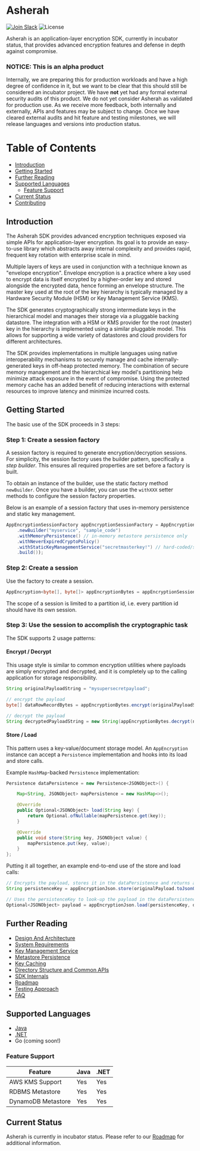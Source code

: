 # Asherah

[![Join Slack](https://img.shields.io/badge/Join%20us%20on-Slack-e01563.svg)](https://godaddy-oss-slack.herokuapp.com/)
![License](https://img.shields.io/github/license/godaddy/asherah.svg)

Asherah is an application-layer encryption SDK, currently in incubator status, that provides advanced encryption
features and defense in depth against compromise.

### NOTICE: This is an alpha product

Internally, we are preparing this for production workloads and have a high degree of confidence in it, but we want to
be clear that this should still be considered an incubator project. We have **not** yet had any formal external
security audits of this product. We do not yet consider Asherah as validated for production use. As we receive more
feedback, both internally and externally, APIs and features may be subject to change. Once we have cleared external
audits and hit feature and testing milestones, we will release languages and versions into production status.

Table of Contents
=================

   * [Introduction](#introduction)
   * [Getting Started](#getting-started)
   * [Further Reading](#further-reading)
   * [Supported Languages](#supported-languages)
       * [Feature Support](#feature-support)
   * [Current Status](#current-status)
   * [Contributing](CONTRIBUTING.md)

## Introduction

The Asherah SDK provides advanced encryption techniques exposed via simple APIs for application-layer encryption.
Its goal is to provide an easy-to-use library which abstracts away internal complexity and provides rapid, frequent key rotation
with enterprise scale in mind.

Multiple layers of keys are used in conjunction with a technique known as "envelope encryption". Envelope encryption is a
practice where a key used to encrypt data is itself encrypted by a higher-order key and stored alongside the encrypted data, hence forming an
envelope structure. The master key used at the root of the key hierarchy is typically managed by a Hardware Security Module (HSM)
or Key Management Service (KMS).

The SDK generates cryptographically strong intermediate keys in the hierarchical model and manages their storage via a pluggable
backing datastore. The integration with a HSM or KMS provider for the root (master) key in the hierarchy is implemented using a
similar pluggable model. This allows for supporting a wide variety of datastores and cloud providers for different architectures.

The SDK provides implementations in multiple languages using native interoperability mechanisms to securely manage and
cache internally-generated keys in off-heap protected memory. The combination of secure memory management and the hierarchical
key model's partitioning help minimize attack exposure in the event of compromise. Using the protected memory cache has an added
benefit of reducing interactions with external resources to improve latency and minimize incurred costs.

## Getting Started

The basic use of the SDK proceeds in 3 steps:

### Step 1: Create a session factory

A session factory is required to generate encryption/decryption sessions. For simplicity, the session factory uses the
builder pattern, specifically a _step builder_. This ensures all required properties are set before a factory is built.

To obtain an instance of the builder, use the static factory method `newBuilder`. Once you have a builder, you can
use the `withXXX` setter methods to configure the session factory properties.

Below is an example of a session factory that uses in-memory persistence and static key management.

```java
AppEncryptionSessionFactory appEncryptionSessionFactory = AppEncryptionSessionFactory
    .newBuilder("myservice", "sample_code")
    .withMemoryPersistence() // in-memory metastore persistence only
    .withNeverExpiredCryptoPolicy()
    .withStaticKeyManagementService("secretmasterkey!") // hard-coded/static master key
    .build());
```

### Step 2: Create a session

Use the factory to create a session.

```java
AppEncryption<byte[], byte[]> appEncryptionBytes = appEncryptionSessionFactory.getAppEncryptionBytes("shopper123");
```

The scope of a session is limited to a partition id, i.e. every partition id should have its own session.

### Step 3: Use the session to accomplish the cryptographic task

The SDK supports 2 usage patterns:

#### Encrypt / Decrypt

This usage style is similar to common encryption utilities where payloads are simply encrypted and
decrypted, and it is completely up to the calling application for storage responsibility.

```java
String originalPayloadString = "mysupersecretpayload";

// encrypt the payload
byte[] dataRowRecordBytes = appEncryptionBytes.encrypt(originalPayloadString.getBytes(StandardCharsets.UTF_8));

// decrypt the payload
String decryptedPayloadString = new String(appEncryptionBytes.decrypt(newBytes), StandardCharsets.UTF_8);
```

#### Store / Load

This pattern uses a key-value/document storage model. An `AppEncryption` instance can accept a `Persistence`
implementation and hooks into its load and store calls.

Example `HashMap`-backed `Persistence` implementation:

```java
Persistence dataPersistence = new Persistence<JSONObject>() {

    Map<String, JSONObject> mapPersistence = new HashMap<>();

    @Override
    public Optional<JSONObject> load(String key) {
        return Optional.ofNullable(mapPersistence.get(key));
    }

    @Override
    public void store(String key, JSONObject value) {
        mapPersistence.put(key, value);
    }
};
```

Putting it all together, an example end-to-end use of the store and load calls:

```java
// Encrypts the payload, stores it in the dataPersistence and returns a look up key
String persistenceKey = appEncryptionJson.store(originalPayload.toJsonObject(), dataPersistence);

// Uses the persistenceKey to look-up the payload in the dataPersistence, decrypts the payload if any and then returns it
Optional<JSONObject> payload = appEncryptionJson.load(persistenceKey, dataPersistence);
```

## Further Reading

* [Design And Architecture](docs/DesignAndArchitecture.md)
* [System Requirements](docs/SystemRequirements.md)
* [Key Management Service](docs/KeyManagementService.md)
* [Metastore Persistence](docs/Metastore.md)
* [Key Caching](docs/KeyCaching.md)
* [Directory Structure and Common APIs](docs/DirectoryStructureAndCommonAPIs.md)
* [SDK Internals](docs/Internals.md)
* [Roadmap](docs/ROADMAP.md)
* [Testing Approach](docs/TestingApproach.md)
* [FAQ](docs/FAQ.md)

## Supported Languages

* [Java](languages/java/app-encryption)
* [.NET](languages/csharp/AppEncryption)
* Go (coming soon!)

### Feature Support

| Feature            | Java | .NET |
| ------------------ | ---- | ---- |
| AWS KMS Support    | Yes  | Yes  |
| RDBMS Metastore    | Yes  | Yes  |
| DynamoDB Metastore | Yes  | Yes  |


## Current Status

Asherah is currently in incubator status. Please refer to our [Roadmap](docs/ROADMAP.md) for additional information.
